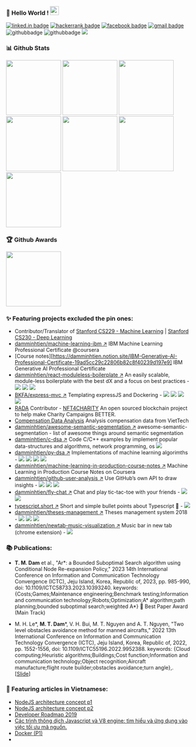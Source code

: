 ### 👋 Hello World !  <img src="https://github.com/TheDudeThatCode/TheDudeThatCode/blob/master/Assets/Earth.gif" width="24px">

[![linked.in badge](https://img.shields.io/badge/LinkedIn-%230077B5.svg?&style=flat-square&logo=linkedin&logoColor=white)](https://www.linkedin.com/in/damminhtien)
[![hackerrank badge](https://img.shields.io/badge/-Hackerrank-2EC866?style=flat-square&logo=HackerRank&logoColor=white)](https://www.hackerrank.com/damminhtien)
[![facebook badge](https://img.shields.io/badge/Facebook-%231877F2.svg?&style=flat-square&logo=facebook&logoColor=white)](https://www.facebook.com/bkfateam)
[![gmail badge](https://img.shields.io/badge/-Gmail-c14438?style=flat-square&logo=Gmail&logoColor=white&link=mailto:damminhtienchl@gmail.com)](mailto:damminhtienchl@gmail.com)
![githubbadge](https://img.shields.io/github/followers/damminhtien?style=social)
![githubbadge](https://img.shields.io/github/stars/damminhtien?style=social)
![](https://komarev.com/ghpvc/?username=damminhtien&color=brightgreen&style=flat)


### 📊 Github Stats
<div height=600>
<img height='150' src="http://github-profile-summary-cards.vercel.app/api/cards/profile-details?username=damminhtien&theme=aura"/>
<img height='150' src="http://github-profile-summary-cards.vercel.app/api/cards/productive-time?username=damminhtien&theme=aura"/>
<img height='150' src="http://github-profile-summary-cards.vercel.app/api/cards/repos-per-language?username=damminhtien&theme=aura"/>
<img height='150' src="http://github-profile-summary-cards.vercel.app/api/cards/most-commit-language?username=damminhtien&theme=aura"/>
<img height='150' src="http://github-profile-summary-cards.vercel.app/api/cards/stats?username=damminhtien&theme=aura"/>

<img height='150' src="https://github-readme-stats.vercel.app/api?username=damminhtien&theme=blue_navy&show_icons=true&count_private=true&include_all_commits=true&hide_border=true"/>
<img height='150' src="https://github-readme-streak-stats.herokuapp.com/?user=damminhtien&hide_border=true&theme=dark"/>
</div>


### :trophy: Github Awards
<p align="left"> 
	<img height='150' src="https://github-profile-trophy.vercel.app/?username=damminhtien&theme=nord"/>
</p>


### :sparkles: Featuring projects excluded the pin ones:
* Contributor/Translator of [Stanford CS229 - Machine Learning](https://stanford.edu/~shervine/l/vi/teaching/cs-229/cheatsheet-supervised-learning) |  [Stanford CS230 - Deep Learning](https://stanford.edu/~shervine/l/vi/teaching/cs-230/cheatsheet-convolutional-neural-networks) 
* [damminhtien/machine-learning-ibm :arrow_upper_right:](https://github.com/damminhtien/machine-learning-ibm) IBM Machine Learning Professional Certificate @coursera
* [Course notes][https://damminhtien.notion.site/IBM-Generative-AI-Professional-Certificate-19ad5cc29c22806b82c8f40239d197e9] IBM Generative AI Professional Certificate
* [damminhtien/react-moduleless-boilerplate :arrow_upper_right:](https://github.com/damminhtien/react-moduleless-boilerplate) An easily scalable, module-less boilerplate with the best dX and a focus on best practices - <img src="https://img.shields.io/badge/react%20-%2320232a.svg?&style=flat-square&logo=react&logoColor=%2361DAFB"/> <img src="https://img.shields.io/badge/redux%20-%23593d88.svg?&style=flat-square&logo=redux&logoColor=white"/> <img src="https://img.shields.io/badge/material%20ui%20-%230081CB.svg?&style=flat-square&logo=material-ui&logoColor=white"/>
* [BKFA/express-mvc :arrow_upper_right:](https://github.com/BKFA/express-mvc) Templating expressJS and Dockering - <img src="https://img.shields.io/badge/node.js%20-%2343853D.svg?&style=flat-square&logo=node.js&logoColor=white"/> <img src="https://img.shields.io/badge/express.js%20-%23404d59.svg?&style=flat-square"/> <img src ="https://img.shields.io/badge/MongoDB-%234ea94b.svg?&style=flat-square&logo=mongodb&logoColor=white"/> <img src="https://img.shields.io/badge/docker%20-%230db7ed.svg?&style=flat-square&logo=docker&logoColor=white"/>
* [RADA](https://rada.network/) Contributor - [NFT4CHARITY](https://github.com/rada-network/nft4charity) An open sourced blockchain project to help make Charity Campaigns BETTER.
* [Compensation Data Analysis](https://www.kaggle.com/damminhtienchl/compensation-analysis) Analysis compensation data from VietTech
* [damminhtien/awesome-semantic-segmentation :arrow_upper_right:](https://github.com/damminhtien/awesome-semantic-segmentation) awesome-semantic-segmentation - list of awesome things around semantic segmentation
* [damminhtien/c-dsa :arrow_upper_right:](https://github.com/damminhtien/c-dsa) Code C/C++ examples by implement popular data-structures and algorithms, network programming, os <img src="https://img.shields.io/badge/c++%20-%2300599C.svg?&style=flat-square&logo=c%2B%2B&ogoColor=white"/>
* [damminhtien/py-dsa :arrow_upper_right:](https://github.com/damminhtien/py-dsa) Implementations of machine learning algorimths - <img src="https://img.shields.io/badge/python%20-%2314354C.svg?&style=flat-square&logo=python&logoColor=white"/> <img src="https://img.shields.io/badge/numpy%20-%23013243.svg?&style=flat-square&logo=numpy&logoColor=white" /> <img src="https://img.shields.io/badge/Keras%20-%23D00000.svg?&style=flat-square&logo=Keras&logoColor=white"/> <img src="https://img.shields.io/badge/PyTorch%20-%23EE4C2C.svg?&style=flat-square&logo=PyTorch&logoColor=white" />
* [damminhtien/machine-learning-in-production-course-notes :arrow_upper_right:](https://github.com/damminhtien/machine-learning-in-production-course-notes) Machine Learning in Production Course Notes on Coursera
* [damminhtien/github-user-analysis :arrow_upper_right:](https://github.com/damminhtien/github-user-analysis) Use GitHub’s own API to draw insights - <img src="https://img.shields.io/badge/python%20-%2314354C.svg?&style=flat-square&logo=python&logoColor=white"/> <img src="https://img.shields.io/badge/django%20-%23092E20.svg?&style=flat-square&logo=django&logoColor=white"/> <img src="https://img.shields.io/badge/heroku%20-%23430098.svg?&style=flat-square&logo=heroku&logoColor=white"/>
* [damminhtien/fly-chat :arrow_upper_right:](https://github.com/damminhtien/fly-chat) Chat and play tic-tac-toe with your friends - <img src="https://img.shields.io/badge/javascript%20-%23323330.svg?&style=flat-square&logo=javascript&logoColor=%23F7DF1E"/> <img src="https://img.shields.io/badge/heroku%20-%23430098.svg?&style=flat-square&logo=heroku&logoColor=white"/>
* [typescript.short :arrow_upper_right:](https://github.com/damminhtien/typescript.short) Short and simple bullet points about Typescript 💛 - <img src ="https://img.shields.io/badge/TypeScript-007ACC?style=flat-squar&logo=typescript&logoColor=white"/>
* [damminhtien/theses-management :arrow_upper_right:](https://github.com/damminhtien/theses-management) Theses management system 2018 - <img src ="https://img.shields.io/badge/postgres-%23316192.svg?&style=flat-square&logo=postgresql&logoColor=white"/> <img src="https://img.shields.io/badge/node.js%20-%2343853D.svg?&style=flat-square&logo=node.js&logoColor=white"/> <img src="https://img.shields.io/badge/express.js%20-%23404d59.svg?&style=flat-square"/>
* [damminhtien/newtab-music-visualization :arrow_upper_right:](https://github.com/damminhtien/newtab-music-visualization) Music bar in new tab (chrome extension) - <img src="https://img.shields.io/badge/javascript%20-%23323330.svg?&style=flat-square&logo=javascript&logoColor=%23F7DF1E"/>

### 📚 Publications:
* **T. M. Dam** et al., "Ar*: a Bounded Suboptimal Search algorithm using Conditional Node Re-expansion Policy," 2023 14th International Conference on Information and Communication Technology Convergence (ICTC), Jeju Island, Korea, Republic of, 2023, pp. 985-990, doi: 10.1109/ICTC58733.2023.10393240. keywords: {Costs;Games;Maintenance engineering;Benchmark testing;Information and communication technology;Robots;Optimization;A* algorithm;path planning;bounded suboptimal search;weighted A*} 🌟 Best Paper Award (Main Track)

* M. H. Le*, **M. T. Dam***, V. H. Bui, M. T. Nguyen and A. T. Nguyen, "Two level obstacles avoidance method for manned aircrafts," 2022 13th International Conference on Information and Communication Technology Convergence (ICTC), Jeju Island, Korea, Republic of, 2022, pp. 1552-1556, doi: 10.1109/ICTC55196.2022.9952388. keywords: {Cloud computing;Heuristic algorithms;Buildings;Cost function;Information and communication technology;Object recognition;Aircraft manufacture;flight route builder;obstacles avoidance;turn angle},. [[Slide](https://github.com/damminhtien/ICTC2022)]

### 📰 Featuring articles in Vietnamese:
* [NodeJS architecture concept p1](https://www.facebook.com/notes/680081102909840/)
* [NodeJS architecture concept p2](https://www.facebook.com/notes/394750398356747/)
* [Developer Roadmap 2019](https://www.facebook.com/notes/255497452550795/)
* [Các trình thông dịch Javascript và V8 engine: tìm hiểu và ứng dụng vào việc tối ưu mã nguồn.](https://www.facebook.com/notes/931727997317538/)
* [Docker (P1)](https://www.facebook.com/notes/339691677127316/)
* 
